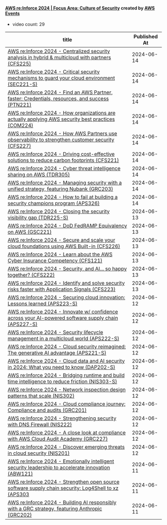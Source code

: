 

#### [AWS re:Inforce 2024 | Focus Area: Culture of Security](https://www.youtube.com/playlist?list=PL2yQDdvlhXf8QI-TxYVwqfOUxPDwJfsIp) created by [AWS Events](https://www.youtube.com/channel/UCdoadna9HFHsxXWhafhNvKw)

* video count: 29 

| title                                                                                                                                               | Published At |
| --------------------------------------------------------------------------------------------------------------------------------------------------- | ------------ |
| [AWS re:Inforce 2024 - Centralized security analysis in hybrid & multicloud with partners (CFS225)](https://www.youtube.com/watch?v=au41UxdXQK8)    | 2024-06-14   |
| [AWS re:Inforce 2024 - Critical security mechanisms to guard your cloud environment (SEC221-S)](https://www.youtube.com/watch?v=zs0uUiG5mVc)        | 2024-06-14   |
| [AWS re:Inforce 2024 - Find an AWS Partner, faster: Credentials, resources, and success (PTN221)](https://www.youtube.com/watch?v=yjPa1DE4Oc8)      | 2024-06-14   |
| [AWS re:Inforce 2024 - How organizations are actually applying AWS security best practices (COM224)](https://www.youtube.com/watch?v=4pgLHxphWTk)   | 2024-06-14   |
| [AWS re:Inforce 2024 - How AWS Partners use observability to strengthen customer security (CFS227)](https://www.youtube.com/watch?v=M1ADv0xweZQ)    | 2024-06-14   |
| [AWS re:Inforce 2024 - Driving cost-effective solutions to reduce carbon footprints (CFS221)](https://www.youtube.com/watch?v=GbVI0sBIDJ8)          | 2024-06-14   |
| [AWS re:Inforce 2024 - Cyber threat intelligence sharing on AWS (TDR305)](https://www.youtube.com/watch?v=ufNNHBPPjQU)                              | 2024-06-14   |
| [AWS re:Inforce 2024 - Managing security with a unified strategy, featuring Nubank (GRC203)](https://www.youtube.com/watch?v=GWzAzAO9_JE)           | 2024-06-14   |
| [AWS re:Inforce 2024 - How to fail at building a security champions program (APS326)](https://www.youtube.com/watch?v=NOvfpYTQOEI)                  | 2024-06-14   |
| [AWS re:Inforce 2024 - Closing the security visibility gap (TDR225-S)](https://www.youtube.com/watch?v=6fDhfd9wkzg)                                 | 2024-06-13   |
| [AWS re:Inforce 2024 - DoD FedRAMP Equivalency on AWS (GSC221)](https://www.youtube.com/watch?v=dweYmmQLv9o)                                        | 2024-06-13   |
| [AWS re:Inforce 2024 - Secure and scale your cloud foundations using AWS Built-in (CFS226)](https://www.youtube.com/watch?v=j9Fp3TaXV24)            | 2024-06-13   |
| [AWS re:Inforce 2024 - Learn about the AWS Cyber Insurance Competency (CFS121)](https://www.youtube.com/watch?v=qQBQbKwJNBg)                        | 2024-06-13   |
| [AWS re:Inforce 2024 - Security, and AI... so happy together? (CFS222)](https://www.youtube.com/watch?v=88rS6ePHOpk)                                | 2024-06-13   |
| [AWS re:Inforce 2024 - Identify and solve security risks faster with Application Signals (CFS223)](https://www.youtube.com/watch?v=FK0jKO8phKA)     | 2024-06-13   |
| [AWS re:Inforce 2024 - Securing cloud innovation: Lessons learned (APS223-S)](https://www.youtube.com/watch?v=BRFeXFYupwQ)                          | 2024-06-12   |
| [AWS re:Inforce 2024 - Innovate w/ confidence across your AI-powered software supply chain (APS227-S)](https://www.youtube.com/watch?v=5ioOo_Lg8PQ) | 2024-06-12   |
| [AWS re:Inforce 2024 - Security lifecycle management in a multicloud world (APS222-S)](https://www.youtube.com/watch?v=xaarwzNYwXU)                 | 2024-06-12   |
| [AWS re:Inforce 2024 - Cloud security reimagined: The generative AI advantage (APS221-S)](https://www.youtube.com/watch?v=8peuygE-Iws)              | 2024-06-12   |
| [AWS re:Inforce 2024 - Cloud data and AI security in 2024: What you need to know (DAP202-S)](https://www.youtube.com/watch?v=CAu-dX_JydI)           | 2024-06-12   |
| [AWS re:Inforce 2024 - Bridging runtime and build time intelligence to reduce friction (NIS303-S)](https://www.youtube.com/watch?v=tjg2NL2Eg4g)     | 2024-06-12   |
| [AWS re:Inforce 2024 - Network inspection design patterns that scale (NIS302)](https://www.youtube.com/watch?v=LzwFVsMLSIM)                         | 2024-06-12   |
| [AWS re:Inforce 2024 - Cloud compliance journey: Compliance and audits (GRC201)](https://www.youtube.com/watch?v=lwPsDv3rBn8)                       | 2024-06-12   |
| [AWS re:Inforce 2024 - Strengthening security with DNS Firewall (NIS222)](https://www.youtube.com/watch?v=cHgzOEaneyc)                              | 2024-06-12   |
| [AWS re:Inforce 2024 - A close look at compliance with AWS Cloud Audit Academy (GRC227)](https://www.youtube.com/watch?v=U67ihy9BsRE)               | 2024-06-12   |
| [AWS re:Inforce 2024 - Discover emerging threats in cloud security (NIS201)](https://www.youtube.com/watch?v=38Z9csvyFDg)                           | 2024-06-12   |
| [AWS re:Inforce 2024 - Emotionally intelligent security leadership to accelerate innovation (ABW121)](https://www.youtube.com/watch?v=1rBNtQXOtds)  | 2024-06-11   |
| [AWS re:Inforce 2024 - Strengthen open source software supply chain security: Log4Shell to xz (APS303](https://www.youtube.com/watch?v=wyVAqYrEaFg) | 2024-06-11   |
| [AWS re:Inforce 2024 - Building AI responsibly with a GRC strategy, featuring Anthropic (GRC202)](https://www.youtube.com/watch?v=1HsedXWYD0U)      | 2024-06-11   |
